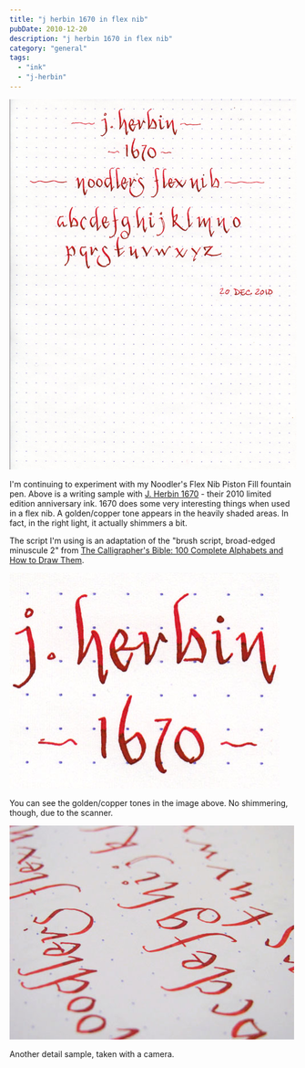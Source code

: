 ```yaml
---
title: "j herbin 1670 in flex nib"
pubDate: 2010-12-20
description: "j herbin 1670 in flex nib"
category: "general"
tags:
  - "ink"
  - "j-herbin"
---
```


![](j-herbin-1670-flex-nib.jpg)

I'm continuing to experiment with my Noodler's Flex Nib Piston Fill fountain pen. Above is a writing sample with [J. Herbin 1670](/blog/2010/5/16/ink-review-j-herbin-1670/) - their 2010 limited edition anniversary ink. 1670 does some very interesting things when used in a flex nib. A golden/copper tone appears in the heavily shaded areas. In fact, in the right light, it actually shimmers a bit.

The script I'm using is an adaptation of the "brush script, broad-edged minuscule 2" from [The Calligrapher's Bible: 100 Complete Alphabets and How to Draw Them](http://www.amazon.com/gp/product/0764156152?ie=UTF8&tag=seizethedav0c-20&linkCode=as2&camp=1789&creative=390957&creativeASIN=0764156152).

![](j-herbin-1670-flex-sample-2.jpg)

You can see the golden/copper tones in the image above. No shimmering, though, due to the scanner.

![](j-herbin-1670-flex-sample.jpg)

Another detail sample, taken with a camera.
